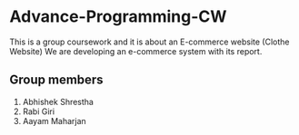 # Advance-Programming-CW

This is a group coursework and it is about an E-commerce website (Clothe Website)
We are developing an e-commerce system with its report.

## Group members
1. Abhishek Shrestha
2. Rabi Giri
3. Aayam Maharjan

